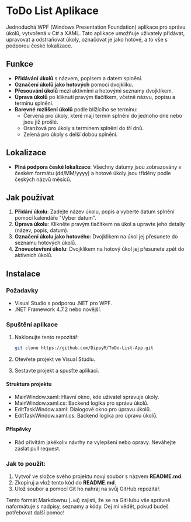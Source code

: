 # ToDo List Aplikace

Jednoduchá WPF (Windows Presentation Foundation) aplikace pro správu úkolů, vytvořená v C# a XAML. Tato aplikace umožňuje uživately přidávat, upravovat a odstraňovat úkoly, označovat je jako hotové, a to vše s podporou české lokalizace.

## Funkce

- **Přidávání úkolů** s názvem, popisem a datem splnění.
- **Označení úkolů jako hotových** pomocí dvojkliku.
- **Přesouvání úkolů** mezi aktivními a hotovými seznamy dvojklikem.
- **Úprava úkolů** po kliknutí pravým tlačítkem, včetně názvu, popisu a termínu splnění.
- **Barevné rozlišení úkolů** podle blížícího se termínu:
  - Červená pro úkoly, které mají termín splnění do jednoho dne nebo jsou již prošlé.
  - Oranžová pro úkoly s termínem splnění do tří dnů.
  - Zelená pro úkoly s delší dobou splnění.
  
## Lokalizace

- **Plná podpora české lokalizace**: Všechny datumy jsou zobrazovány v českém formátu (dd/MM/yyyy) a hotové úkoly jsou tříděny podle českých názvů měsíců.

## Jak používat

1. **Přidání úkolu**: Zadejte název úkolu, popis a vyberte datum splnění pomocí kalendáře "Vyber datum".
2. **Úprava úkolu**: Klikněte pravým tlačítkem na úkol a upravte jeho detaily (název, popis, datum).
3. **Označení úkolu jako hotového**: Dvojklikem na úkol jej přesunete do seznamu hotových úkolů.
4. **Znovuotevření úkolu**: Dvojklikem na hotový úkol jej přesunete zpět do aktivních úkolů.

## Instalace

### Požadavky

- Visual Studio s podporou .NET pro WPF.
- .NET Framework 4.7.2 nebo novější.

### Spuštění aplikace

1. Naklonujte tento repozitář:
   ```bash
   git clone https://github.com/DippyM/ToDo-List-App.git

2. Otevřete projekt ve Visual Studiu.

3. Sestavte projekt a spusťte aplikaci.

#### Struktura projektu
- MainWindow.xaml: Hlavní okno, kde uživatel spravuje úkoly.
- MainWindow.xaml.cs: Backend logika pro správu úkolů.
- EditTaskWindow.xaml: Dialogové okno pro úpravu úkolů.
- EditTaskWindow.xaml.cs: Backend logika pro úpravu úkolů.
#### Příspěvky
- Rád přivítám jakékoliv návrhy na vylepšení nebo opravy. Neváhejte zaslat pull request.


### Jak to použít:
1. Vytvoř ve složce svého projektu nový soubor s názvem **README.md**.
2. Zkopíruj a vlož tento kód do **README.md**.
3. Ulož soubor a pomocí Git ho nahraj na svůj GitHub repozitář.

Tento formát Markdownu (`.md`) zajistí, že se na GitHubu vše správně naformátuje s nadpisy, seznamy a kódy. Dej mi vědět, pokud budeš potřebovat další pomoc!





